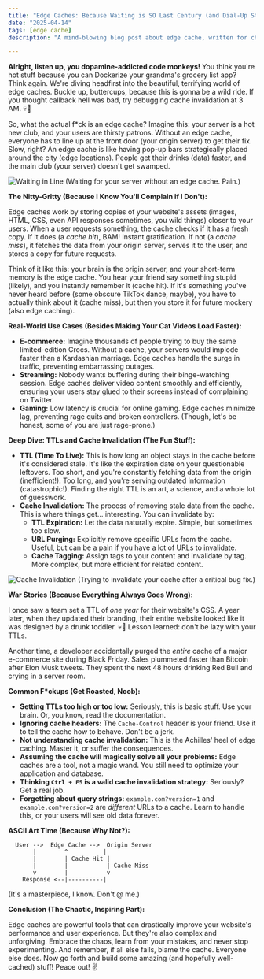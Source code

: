 ```yaml
---
title: "Edge Caches: Because Waiting is SO Last Century (and Dial-Up Still Scares Us)"
date: "2025-04-14"
tags: [edge cache]
description: "A mind-blowing blog post about edge cache, written for chaotic Gen Z engineers who need their TikToks NOW."

---
```


**Alright, listen up, you dopamine-addicted code monkeys!** You think you're hot stuff because you can Dockerize your grandma's grocery list app? Think again. We're diving headfirst into the beautiful, terrifying world of edge caches. Buckle up, buttercups, because this is gonna be a wild ride. If you thought callback hell was bad, try debugging cache invalidation at 3 AM. 💀🙏

So, what the actual f*ck is an edge cache? Imagine this: your server is a hot new club, and your users are thirsty patrons. Without an edge cache, everyone has to line up at the front door (your origin server) to get their fix. Slow, right? An edge cache is like having pop-up bars strategically placed around the city (edge locations). People get their drinks (data) faster, and the main club (your server) doesn't get swamped.

![Waiting in Line](https://i.kym-cdn.com/photos/images/newsfeed/001/588/140/264.png)
(Waiting for your server without an edge cache. Pain.)

**The Nitty-Gritty (Because I Know You'll Complain if I Don't):**

Edge caches work by storing copies of your website's assets (images, HTML, CSS, even API responses sometimes, you wild things) closer to your users. When a user requests something, the cache checks if it has a fresh copy. If it does (a *cache hit*), BAM! Instant gratification. If not (a *cache miss*), it fetches the data from your origin server, serves it to the user, and stores a copy for future requests.

Think of it like this: your brain is the origin server, and your short-term memory is the edge cache. You hear your friend say something stupid (likely), and you instantly remember it (cache hit). If it's something you've never heard before (some obscure TikTok dance, maybe), you have to actually think about it (cache miss), but then you store it for future mockery (also edge caching).

**Real-World Use Cases (Besides Making Your Cat Videos Load Faster):**

*   **E-commerce:** Imagine thousands of people trying to buy the same limited-edition Crocs. Without a cache, your servers would implode faster than a Kardashian marriage. Edge caches handle the surge in traffic, preventing embarrassing outages.
*   **Streaming:** Nobody wants buffering during their binge-watching session. Edge caches deliver video content smoothly and efficiently, ensuring your users stay glued to their screens instead of complaining on Twitter.
*   **Gaming:** Low latency is crucial for online gaming. Edge caches minimize lag, preventing rage quits and broken controllers. (Though, let's be honest, some of you are just rage-prone.)

**Deep Dive: TTLs and Cache Invalidation (The Fun Stuff):**

*   **TTL (Time To Live):** This is how long an object stays in the cache before it's considered stale. It's like the expiration date on your questionable leftovers. Too short, and you're constantly fetching data from the origin (inefficient!). Too long, and you're serving outdated information (catastrophic!). Finding the right TTL is an art, a science, and a whole lot of guesswork.
*   **Cache Invalidation:** The process of removing stale data from the cache. This is where things get... interesting. You can invalidate by:
    *   **TTL Expiration:** Let the data naturally expire. Simple, but sometimes too slow.
    *   **URL Purging:** Explicitly remove specific URLs from the cache. Useful, but can be a pain if you have a lot of URLs to invalidate.
    *   **Cache Tagging:** Assign tags to your content and invalidate by tag. More complex, but more efficient for related content.

![Cache Invalidation](https://imgflip.com/i/286f1r)
(Trying to invalidate your cache after a critical bug fix.)

**War Stories (Because Everything Always Goes Wrong):**

I once saw a team set a TTL of *one year* for their website's CSS. A year later, when they updated their branding, their entire website looked like it was designed by a drunk toddler. 💀🙏 Lesson learned: don't be lazy with your TTLs.

Another time, a developer accidentally purged the *entire* cache of a major e-commerce site during Black Friday. Sales plummeted faster than Bitcoin after Elon Musk tweets. They spent the next 48 hours drinking Red Bull and crying in a server room.

**Common F*ckups (Get Roasted, Noob):**

*   **Setting TTLs too high or too low:** Seriously, this is basic stuff. Use your brain. Or, you know, read the documentation.
*   **Ignoring cache headers:** The `Cache-Control` header is your friend. Use it to tell the cache how to behave. Don't be a jerk.
*   **Not understanding cache invalidation:** This is the Achilles' heel of edge caching. Master it, or suffer the consequences.
*   **Assuming the cache will magically solve all your problems:** Edge caches are a tool, not a magic wand. You still need to optimize your application and database.
*   **Thinking `Ctrl + F5` is a valid cache invalidation strategy:** Seriously? Get a real job.
*   **Forgetting about query strings:** `example.com?version=1` and `example.com?version=2` are *different* URLs to a cache. Learn to handle this, or your users will see old data forever.

**ASCII Art Time (Because Why Not?):**

```
  User -->  Edge Cache -->  Origin Server
       |        ^          |
       |        | Cache Hit |
       |        |           | Cache Miss
       v        |           v
    Response <--|----------|
```

(It's a masterpiece, I know. Don't @ me.)

**Conclusion (The Chaotic, Inspiring Part):**

Edge caches are powerful tools that can drastically improve your website's performance and user experience. But they're also complex and unforgiving. Embrace the chaos, learn from your mistakes, and never stop experimenting. And remember, if all else fails, blame the cache. Everyone else does. Now go forth and build some amazing (and hopefully well-cached) stuff! Peace out! ✌️

